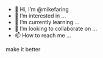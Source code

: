 - 👋 Hi, I’m @mikefaring
- 👀 I’m interested in ...
- 🌱 I’m currently learning ...
- 💞️ I’m looking to collaborate on ...
- 📫 How to reach me ...

<!---
mikefaring/mikefaring is a ✨ special ✨ repository because its `README.md` (this file) appears on your GitHub profile.
You can click the Preview link to take a look at your changes.
--->
make it better
